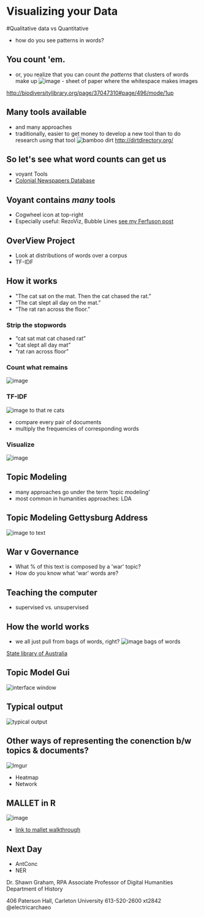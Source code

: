 # Visualizing your Data



#Qualitative data vs Quantitative
+ how do you see patterns in words?


## You count 'em.
+ or, you realize that you can count _the patterns_ that clusters of words make up
![image - sheet of paper where the whitespace makes images](https://www.flickr.com/photos/biodivlibrary/14076926384/sizes/s/)

http://biodiversitylibrary.org/page/37047310#page/496/mode/1up


## Many tools available
+ and many approaches
+ traditionally, easier to get money to develop a new tool than to do research _using_ that tool
![bamboo dirt](http://dirtdirectory.org/sites/default/files/dirt.png)
http://dirtdirectory.org/


## So let's see what word counts can get us
+ voyant Tools
+ [Colonial Newspapers Database](http://voyant-tools.org/?corpus=colonial-newspapers&stopList=stop.en.taporware.txt)


## Voyant contains *many* tools
+ Cogwheel icon at top-right
+ Especially useful: RezoViz, Bubble Lines [see my Ferfuson post](http://electricarchaeology.ca/2014/11/26/text-analysis-of-the-grand-jury-documents/)


## OverView Project
+ Look at distributions of words over a corpus
+ TF-IDF


## How it works
+ "The cat sat on the mat. Then the cat chased the rat.”
+ “The cat slept all day on the mat.”
+ “The rat ran across the floor.”


### Strip the stopwords
+ “cat sat mat cat chased rat”
+ “cat slept all day mat”
+ “rat ran across floor”


### Count what remains
![image](http://overview.ap.org/wp-content/uploads/2013/04/Word-frequency-table.png)


### TF-IDF
![image to that re cats](http://overview.ap.org/wp-content/uploads/2013/04/Document-similarity-scores.png)
+ compare every pair of documents
+ multiply the frequencies of corresponding words


### Visualize
![image](http://overview.ap.org/wp-content/uploads/2013/04/Similar-documents.png)



## Topic Modeling
+ many approaches go under the term 'topic modeling'
+ most common in humanities approaches: LDA


## Topic Modeling Gettysburg Address
![image to text](http://www.themacroscope.org/wp-content/uploads/2013/08/gettysburg-markup-300x136.png)



## War v Governance
+ What % of this text is composed by a 'war' topic?
+ How do you know what 'war' words are?


## Teaching the computer
+ supervised vs. unsupervised


## How the world works
+ we all just pull from bags of words, right?
![image bags of words](https://www.flickr.com/photos/state_library_south_australia/3924708785/sizes/s/)

[State library of Australia](http://images.slsa.sa.gov.au/searcy/17/PRG280_1_17_716.htm)


## Topic Model Gui
![interface window](http://i109.photobucket.com/albums/n44/arunbg/topic_modeling_tool/inputfile_screen.png)


## Typical output

![typical output](http://i109.photobucket.com/albums/n44/arunbg/topic_modeling_tool/alltopics_screen.png )


## Other ways of representing the conenction b/w topics & documents?

![Imgur](http://i.imgur.com/7a65yxb.png)

+ Heatmap
+ Network



## MALLET in R
![image](http://mallet.cs.umass.edu/logo3.png)
+ [link to mallet walkthrough](http://hist3907b-winter2015.github.io/module4-holes/tm-CND.html)


## Next Day
+ AntConc
+ NER

Dr. Shawn Graham, RPA
Associate Professor of Digital Humanities
Department of History

406 Paterson Hall, Carleton University
613-520-2600 xt2842
@electricarchaeo

